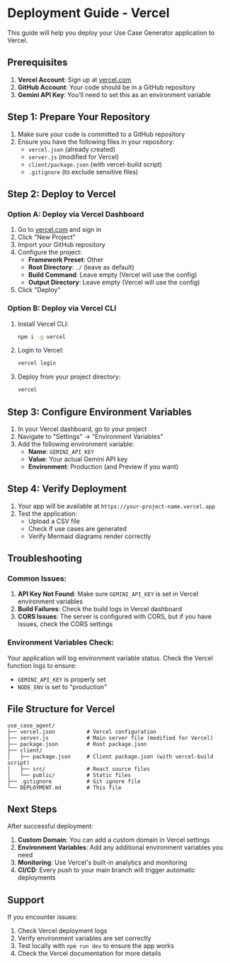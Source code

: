 # Deployment Guide - Vercel

This guide will help you deploy your Use Case Generator application to Vercel.

## Prerequisites

1. **Vercel Account**: Sign up at [vercel.com](https://vercel.com)
2. **GitHub Account**: Your code should be in a GitHub repository
3. **Gemini API Key**: You'll need to set this as an environment variable

## Step 1: Prepare Your Repository

1. Make sure your code is committed to a GitHub repository
2. Ensure you have the following files in your repository:
   - `vercel.json` (already created)
   - `server.js` (modified for Vercel)
   - `client/package.json` (with vercel-build script)
   - `.gitignore` (to exclude sensitive files)

## Step 2: Deploy to Vercel

### Option A: Deploy via Vercel Dashboard

1. Go to [vercel.com](https://vercel.com) and sign in
2. Click "New Project"
3. Import your GitHub repository
4. Configure the project:
   - **Framework Preset**: Other
   - **Root Directory**: `./` (leave as default)
   - **Build Command**: Leave empty (Vercel will use the config)
   - **Output Directory**: Leave empty (Vercel will use the config)
5. Click "Deploy"

### Option B: Deploy via Vercel CLI

1. Install Vercel CLI:
   ```bash
   npm i -g vercel
   ```

2. Login to Vercel:
   ```bash
   vercel login
   ```

3. Deploy from your project directory:
   ```bash
   vercel
   ```

## Step 3: Configure Environment Variables

1. In your Vercel dashboard, go to your project
2. Navigate to "Settings" → "Environment Variables"
3. Add the following environment variable:
   - **Name**: `GEMINI_API_KEY`
   - **Value**: Your actual Gemini API key
   - **Environment**: Production (and Preview if you want)

## Step 4: Verify Deployment

1. Your app will be available at `https://your-project-name.vercel.app`
2. Test the application:
   - Upload a CSV file
   - Check if use cases are generated
   - Verify Mermaid diagrams render correctly

## Troubleshooting

### Common Issues:

1. **API Key Not Found**: Make sure `GEMINI_API_KEY` is set in Vercel environment variables
2. **Build Failures**: Check the build logs in Vercel dashboard
3. **CORS Issues**: The server is configured with CORS, but if you have issues, check the CORS settings

### Environment Variables Check:

Your application will log environment variable status. Check the Vercel function logs to ensure:
- `GEMINI_API_KEY` is properly set
- `NODE_ENV` is set to "production"

## File Structure for Vercel

```
use_case_agent/
├── vercel.json          # Vercel configuration
├── server.js            # Main server file (modified for Vercel)
├── package.json         # Root package.json
├── client/
│   ├── package.json     # Client package.json (with vercel-build script)
│   ├── src/             # React source files
│   └── public/          # Static files
├── .gitignore           # Git ignore file
└── DEPLOYMENT.md        # This file
```

## Next Steps

After successful deployment:

1. **Custom Domain**: You can add a custom domain in Vercel settings
2. **Environment Variables**: Add any additional environment variables you need
3. **Monitoring**: Use Vercel's built-in analytics and monitoring
4. **CI/CD**: Every push to your main branch will trigger automatic deployments

## Support

If you encounter issues:
1. Check Vercel deployment logs
2. Verify environment variables are set correctly
3. Test locally with `npm run dev` to ensure the app works
4. Check the Vercel documentation for more details 